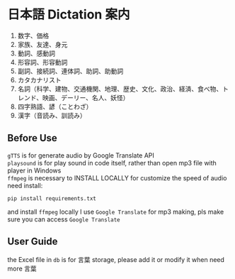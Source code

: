 # 日本語 Dictation 案内

1. 数字、価格
2. 家族、友達、身元
3. 動詞、感動詞
4. 形容詞、形容動詞
5. 副詞、接続詞、連体詞、助詞、助動詞
6. カタカナリスト
7. 名詞（科学、建物、交通機関、地理、歴史、文化、政治、経済、食べ物、トレンド、映画、デーリー、名人、妖怪）
8. 四字熟語、諺（ことわざ）
9. 漢字（音読み、訓読み）


## Before Use
`gTTS` is for generate audio by Google Translate API
<br>`playsound` is for play sound in code itself, rather than open mp3 file with player in Windows
<br>`ffmpeg` is necessary to INSTALL LOCALLY for customize the speed of audio
need install: 
```
pip install requirements.txt
```
and install
`ffmpeg` locally
I use `Google Translate` for mp3 making, pls make sure you can access `Google Translate`
## User Guide
the Excel file in `db` is for 言葉 storage, please add it or modify it when need more 言葉